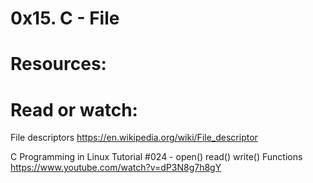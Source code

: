 # 0x15. C - File

# Resources:

# Read or watch:

File descriptors
https://en.wikipedia.org/wiki/File_descriptor

C Programming in Linux Tutorial #024 - open() read() write() Functions
https://www.youtube.com/watch?v=dP3N8g7h8gY
